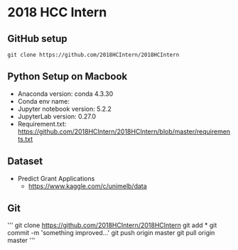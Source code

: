 # 2018 HCC Intern
## GitHub setup
`git clone https://github.com/2018HCIntern/2018HCIntern `

## Python Setup on Macbook
* Anaconda version: conda 4.3.30
* Conda env name: 
* Jupyter notebook version: 5.2.2
* JupyterLab version: 0.27.0
* Requirement.txt: https://github.com/2018HCIntern/2018HCIntern/blob/master/requirements.txt 

## Dataset
* Predict Grant Applications
	* https://www.kaggle.com/c/unimelb/data

## Git
'''
git clone https://github.com/2018HCIntern/2018HCIntern
git add *
git commit -m 'something improved...'
git push origin master
git pull origin master
'''
